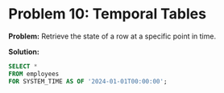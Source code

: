 # Problem 10: Temporal Tables

**Problem:** Retrieve the state of a row at a specific point in time.

**Solution:**
```sql
SELECT *
FROM employees
FOR SYSTEM_TIME AS OF '2024-01-01T00:00:00';
